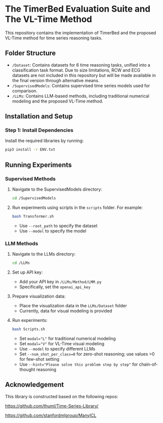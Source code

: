 # The TimerBed Evaluation Suite and The VL-Time Method

This repository contains the implementation of TimerBed and the proposed VL-Time method for time series reasoning tasks.

## Folder Structure

- `/Dataset`: Contains datasets for 6 time reasoning tasks, unified into a classification task format. Due to size limitations, RCW and ECG datasets are not included in this repository but will be made available in the final version through alternative means.
- `/SupervisedModels`: Contains supervised time series models used for comparison.
- `/LLMs`: Contains LLM-based methods, including traditional numerical modeling and the proposed VL-Time method.

## Installation and Setup

### Step 1: Install Dependencies

Install the required libraries by running:

```bash
pip3 install -r ENV.txt
```

## Running Experiments

### Supervised Methods

1. Navigate to the SupervisedModels directory:
   ```bash
   cd /SupervisedModels
   ```

2. Run experiments using scripts in the `scripts` folder. For example:
   ```bash
   bash Transformer.sh
   ```
   - Use `--root_path` to specify the dataset
   - Use `--model` to specify the model

### LLM Methods

1. Navigate to the LLMs directory:
   ```bash
   cd /LLMs
   ```

2. Set up API key:
   - Add your API key in `/LLMs/Method/LMM.py`
   - Specifically, set the `openai_api_key`

3. Prepare visualization data:
   - Place the visualization data in the `LLMs/Dataset` folder
   - Currently, data for visual modeling is provided

4. Run experiments:
   ```bash
   bash Scripts.sh
   ```
   - Set `modal="L"` for traditional numerical modeling
   - Set `modal="V"` for VL-Time visual modeling
   - Use `--model` to specify different LLMs
   - Set `--num_shot_per_class=0` for zero-shot reasoning; use values >0 for few-shot setting
   - Use `--hint="Please solve this problem step by step"` for chain-of-thought reasoning


## Acknowledgement

This library is constructed based on the following repos:

https://github.com/thuml/Time-Series-Library/

https://github.com/stanfordmlgroup/ManyICL
